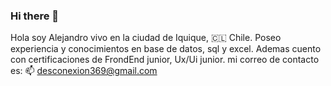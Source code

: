 ### Hi there 👋

<!--
**AlejandroBritoE/AlejandroBritoE** is a ✨ _special_ ✨ repository because its `README.md` (this file) appears on your GitHub profile.

Here are some ideas to get you started:

- 🔭 I’m currently working on ...
- 🌱 I’m currently learning ...
- 👯 I’m looking to collaborate on ...
- 🤔 I’m looking for help with ...
- 💬 Ask me about ...
- 📫 How to reach me: ...
- 😄 Pronouns: ...
- ⚡ Fun fact: ...
-->
Hola soy Alejandro vivo en la ciudad de Iquique, 🇨🇱 Chile.
Poseo experiencia y conocimientos en base de datos, sql y excel. 
Ademas cuento con certificaciones de FrondEnd junior, Ux/Ui junior. 
mi correo de contacto es: 📫 desconexion369@gmail.com
